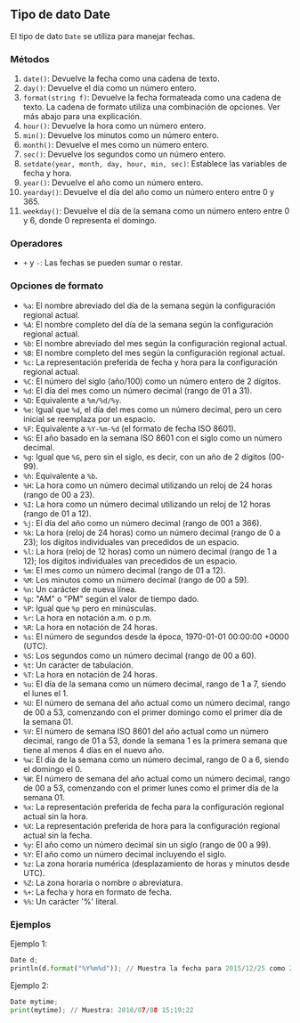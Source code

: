 ## Tipo de dato Date

El tipo de dato `Date` se utiliza para manejar fechas.

### Métodos

1. `date()`: Devuelve la fecha como una cadena de texto.
2. `day()`: Devuelve el día como un número entero.
3. `format(string f)`: Devuelve la fecha formateada como una cadena de texto. La cadena de formato utiliza una combinación de opciones. Ver más abajo para una explicación.
4. `hour()`: Devuelve la hora como un número entero.
5. `min()`: Devuelve los minutos como un número entero.
6. `month()`: Devuelve el mes como un número entero.
7. `sec()`: Devuelve los segundos como un número entero.
8. `setdate(year, month, day, hour, min, sec)`: Establece las variables de fecha y hora.
9. `year()`: Devuelve el año como un número entero.
10. `yearday()`: Devuelve el día del año como un número entero entre 0 y 365.
11. `weekday()`: Devuelve el día de la semana como un número entero entre 0 y 6, donde 0 representa el domingo.

### Operadores

- `+` y `-`: Las fechas se pueden sumar o restar.

### Opciones de formato

- `%a`: El nombre abreviado del día de la semana según la configuración regional actual.
- `%A`: El nombre completo del día de la semana según la configuración regional actual.
- `%b`: El nombre abreviado del mes según la configuración regional actual.
- `%B`: El nombre completo del mes según la configuración regional actual.
- `%c`: La representación preferida de fecha y hora para la configuración regional actual.
- `%C`: El número del siglo (año/100) como un número entero de 2 dígitos.
- `%d`: El día del mes como un número decimal (rango de 01 a 31).
- `%D`: Equivalente a `%m/%d/%y`.
- `%e`: Igual que `%d`, el día del mes como un número decimal, pero un cero inicial se reemplaza por un espacio.
- `%F`: Equivalente a `%Y-%m-%d` (el formato de fecha ISO 8601).
- `%G`: El año basado en la semana ISO 8601 con el siglo como un número decimal.
- `%g`: Igual que `%G`, pero sin el siglo, es decir, con un año de 2 dígitos (00-99).
- `%h`: Equivalente a `%b`.
- `%H`: La hora como un número decimal utilizando un reloj de 24 horas (rango de 00 a 23).
- `%I`: La hora como un número decimal utilizando un reloj de 12 horas (rango de 01 a 12).
- `%j`: El día del año como un número decimal (rango de 001 a 366).
- `%k`: La hora (reloj de 24 horas) como un número decimal (rango de 0 a 23); los dígitos individuales van precedidos de un espacio.
- `%l`: La hora (reloj de 12 horas) como un número decimal (rango de 1 a 12); los dígitos individuales van precedidos de un espacio.
- `%m`: El mes como un número decimal (rango de 01 a 12).
- `%M`: Los minutos como un número decimal (rango de 00 a 59).
- `%n`: Un carácter de nueva línea.
- `%p`: "AM" o "PM" según el valor de tiempo dado.
- `%P`: Igual que `%p` pero en minúsculas.
- `%r`: La hora en notación a.m. o p.m.
- `%R`: La hora en notación de 24 horas.
- `%s`: El número de segundos desde la época, 1970-01-01 00:00:00 +0000 (UTC).
- `%S`: Los segundos como un número decimal (rango de 00 a 60).
- `%t`: Un carácter de tabulación.
- `%T`: La hora en notación de 24 horas.
- `%u`: El día de la semana como un número decimal, rango de 1 a 7, siendo el lunes el 1.
- `%U`: El número de semana del año actual como un número decimal, rango de 00 a 53, comenzando con el primer domingo como el primer día de la semana 01.
- `%V`: El número de semana ISO 8601 del año actual como un número decimal, rango de 01 a 53, donde la semana 1 es la primera semana que tiene al menos 4 días en el nuevo año.
- `%w`: El día de la semana como un número decimal, rango de 0 a 6, siendo el domingo el 0.
- `%W`: El número de semana del año actual como un número decimal, rango de 00 a 53, comenzando con el primer lunes como el primer día de la semana 01.
- `%x`: La representación preferida de fecha para la configuración regional actual sin la hora.
- `%X`: La representación preferida de hora para la configuración regional actual sin la fecha.
- `%y`: El año como un número decimal sin un siglo (rango de 00 a 99).
- `%Y`: El año como un número decimal incluyendo el siglo.
- `%z`: La zona horaria numérica (desplazamiento de horas y minutos desde UTC).
- `%Z`: La zona horaria o nombre o abreviatura.
- `%+`: La fecha y hora en formato de fecha.
- `%%`: Un carácter '%' literal.

### Ejemplos

Ejemplo 1:

```python
Date d;
println(d.format("%Y%m%d")); // Muestra la fecha para 2015/12/25 como 20151225
```

Ejemplo 2:

```python
Date mytime;
print(mytime); // Muestra: 2010/07/08 15:19:22
```